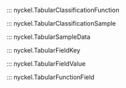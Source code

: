 ::: nyckel.TabularClassificationFunction

::: nyckel.TabularClassificationSample

::: nyckel.TabularSampleData

::: nyckel.TabularFieldKey

::: nyckel.TabularFieldValue

::: nyckel.TabularFunctionField
